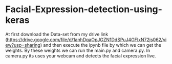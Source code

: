 # Facial-Expression-detection-using-keras
At first download the Data-set from my drive link (https://drive.google.com/file/d/1anhDqaOpJGZN1DdSPuJ4GFIxN72js062/view?usp=sharing) and then execute the ipynb file by which we can get the weights. By these weights we can run the main.py and camera.py. In camera.py its uses your webcam and detects the facial expression live.
